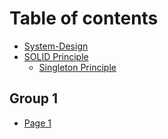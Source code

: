 # Table of contents

* [System-Design](README.md)
* [SOLID Principle](solid-principle/README.md)
  * [Singleton Principle](solid-principle/singleton-principle.md)

## Group 1

* [Page 1](group-1/page-1.md)
